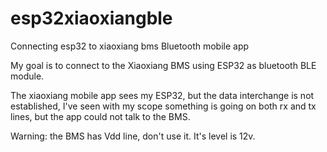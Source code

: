 # esp32xiaoxiangble
Connecting esp32 to xiaoxiang bms Bluetooth mobile app

My goal is to connect to the Xiaoxiang BMS using ESP32 as bluetooth BLE module. 

The xiaoxiang mobile app sees my ESP32, but the data interchange is not established, I've seen with my scope something is going on both rx and tx lines, but the app could not talk to the BMS. 

Warning: the BMS has Vdd line, don't use it. It's level is 12v.

